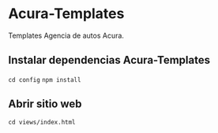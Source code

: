 # Acura-Templates
Templates Agencia de autos Acura.

## Instalar dependencias Acura-Templates
`cd config`
`npm install`

## Abrir sitio web
`cd views/index.html`